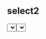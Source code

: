 

select2
-----------------------------
<select class="form-control select2" data-toggle="select2" name="supplier_id" required>
known width issue?

@include('tenant.includes.js.select2')

https://stackoverflow.com/questions/45276778/select2-not-responsive-width-larger-than-container
https://stackoverflow.com/questions/12683907/set-the-width-of-select2-input-through-angular-ui-directive

sweetlater2 post confirmation
-----------------------------
where? sweet-alert2.txt
D:\laravel\anypo\resources\views\landlord\admin\invoices\generate.blade.php
D:\laravel\anypo\resources\views\tenant\invoices\invoices\add-to-po.blade.php

don't put inside any DIV. Only TD aa
<td>
<select class="form-control select2" data-toggle="select2" name="supplier_id" required>
</td>
2. confirmation on scss compile

Demo install limitation @if ($_setup->demo)
-----------------------------
1. app layout top 	<x-tenant.alerts.warning message="This is a Demo Instance" />
1. tenant sidebar Purchase
2. admin can not change password
2. user can not change profile password
3. can not deactivate user usercontrolle.destroy
	$setup = Setup::first();
	if ($setup->demo){
		return redirect()->route('dashboards.index')->with('error', config('akk.MSG_DEMO'));
	}



time ago
-----------------------------
@php
	$timeAgo = Carbon\Carbon::parse($comment->comment_date)->ago();
@endphp
{{ $timeAgo }}


attachment file type and max size?
-----------------------------
1.namespace App\Helpers\Tenant\FileUpload\aws
$request->validate(['file_to_upload'	=> 'required|file|mimes:eml,msg,zip,rar,doc,docx,xls,xlsx,pdf,jpg,png|max:2048']);

2. resources\views\components\tenant\attachment\create.blade.php


Sample email and cell number
-----------------------------
(123) 456-7890
(###) ###-####
(000) 000-0000
example.org, example.net and example.com
you@example.com [email@example.com]
'facebook'			=> 'https://www.facebook.com/my.anyponet',
'linkedin'			=> 'https://www.linkedin.com/company/anypo-net',

// in help page
akk.	'SUPPORT_PHONE_NO'		=> '+8801911310509',
The standard screen resolution size for most modern monitors is 1920 x 1080 pixels, also known as Full HD or 1080p. However, higher resolutions like 2560 x 1440 (1440p) and 3840 x 2160 (4K) are becoming more common.


Step 3: Autoloading the Helper File
----------------------------------------
composer.json

"autoload": {
	"files": [
		"app/Helpers/Tenant/Akk.php"
	],
	...
},

"files": "app/Helpers/Tenant/Akk.php",
 you need to run composer dump-autoload to make sure that everything has been loaded.

add function to all model like standard who and when column
-------------------------------------------------------------
trait CreatedUpdatedBy trait AddCreatedUpdatedBy
class DeptBudget extends Model
{
	use HasFactory, AddCreatedUpdatedBy,CreatedUpdatedBy;


get current domain
https://tenancyforlaravel.com/docs/v3/tenants/
dd(tenant()->domains->first()->domain);

number formated
----------------------------------
https://laracasts.com/discuss/channels/laravel/laravel-convert-amount-in-digit-to-words?page=1&replyId=124593
enable this extension in php.ini by uncommenting this line: extension=ext/php_intl.dll
$f = new NumberFormatter("en", NumberFormatter::SPELLOUT);
use Illuminate\Support\Number;
CpControler.php

echo $f->format(1432);
Log::debug(Number::spell(8));
Log::debug(Number::spell(9));
Log::debug(Number::spell(10));


tiemzone
https://qcode.in/managing-users-timezone-in-laravel-app/
$table->string('timezone', 60);



-- jquery dropdown select
calculate-invoice-amount.blade.php
PoController.php
InvoiceController.php
-- note make sure to enter key in the first select like po_id or supplier_id
$data = Invoice::select('id','currency','summary','supplier_id','po_id')->with('supplier:id,name')->with('po:id,summary')->where('id', $id)->first();
$data = Po::select('id','currency','supplier_id')->with('supplier:id,name')->where('id', $id)->first();


enum
as alias both entity and user role


aws mail
MAIL_MAILER=smtp
#MAIL_HOST=email-smtp.us-west-2.amazonaws.com
#MAIL_PORT=587
MAIL_HOST=smtp.mailtrap.io
MAIL_PORT=2525
MAIL_USERNAME=0d268833f949e9
MAIL_PASSWORD=5e092a96c2609f
MAIL_FROM_ADDR=i.khondker@hawarit.com
MAIL_FROM_NAME='HawarIT IT Portal'
MAIL_REPLYTO_ADDR=i.khondker@hawarit.com
MAIL_REPLYTO_NAME='HawarIT-IT'
MAIL_AUTO_EMBED_METHOD='attachment'
MAIL_TLS_VERIFY_PEER=true
